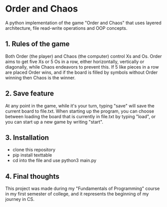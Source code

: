 # Order and Chaos

A python  implementation of the game 
"Order and Chaos" that uses layered architecture, 
file read-write operations and OOP concepts.

## 1. Rules of the game

Both Order (the player) and Chaos (the computer)
control Xs and Os. Order aims to get five Xs or 5 Os
in a row, either horizontally, vertically or
diagonally, while Chaos endeavors to prevent this.
If 5 like pieces in a row are placed Order wins,
and if the board is filled by symbols without
Order winning then Chaos is the winner.

## 2. Save feature

At any point in the game, while it's your turn,
typing "save" will save the current board to
file.txt. When starting up the program, you can
choose between loading the board that is currently
in file.txt by typing "load", or you can start up
a new game by writing "start".

## 3. Installation

* clone this repository
* pip install texttable
* cd into the file and use python3 main.py

## 4. Final thoughts

This project was made during my 
"Fundamentals of Programming" course in my
first semester of college, and it represents
the beginning of my journey in CS. 